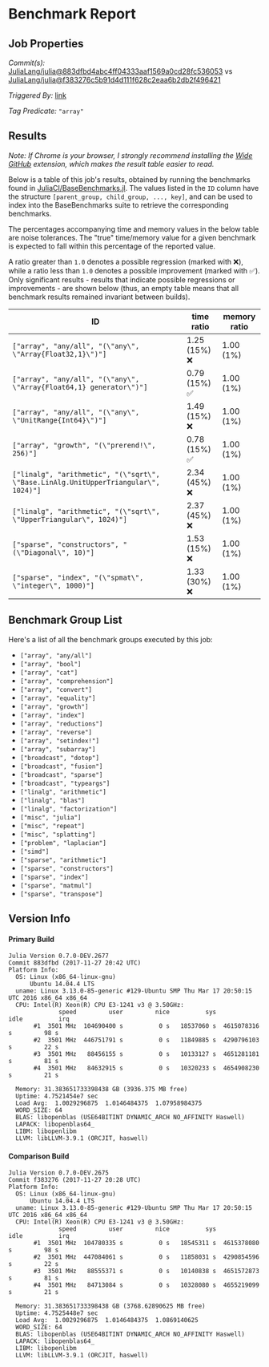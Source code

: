 # Benchmark Report

## Job Properties

*Commit(s):* [JuliaLang/julia@883dfbd4abc4ff04333aaf1569a0cd28fc536053](https://github.com/JuliaLang/julia/commit/883dfbd4abc4ff04333aaf1569a0cd28fc536053) vs [JuliaLang/julia@f383276c5b91d4d111f628c2eaa6b2db2f496421](https://github.com/JuliaLang/julia/commit/f383276c5b91d4d111f628c2eaa6b2db2f496421)

*Triggered By:* [link](https://github.com/JuliaLang/julia/pull/24653#issuecomment-347504628)

*Tag Predicate:* `"array"`

## Results

*Note: If Chrome is your browser, I strongly recommend installing the [Wide GitHub](https://chrome.google.com/webstore/detail/wide-github/kaalofacklcidaampbokdplbklpeldpj?hl=en)
extension, which makes the result table easier to read.*

Below is a table of this job's results, obtained by running the benchmarks found in
[JuliaCI/BaseBenchmarks.jl](https://github.com/JuliaCI/BaseBenchmarks.jl). The values
listed in the `ID` column have the structure `[parent_group, child_group, ..., key]`,
and can be used to index into the BaseBenchmarks suite to retrieve the corresponding
benchmarks.

The percentages accompanying time and memory values in the below table are noise tolerances. The "true"
time/memory value for a given benchmark is expected to fall within this percentage of the reported value.

A ratio greater than `1.0` denotes a possible regression (marked with :x:), while a ratio less
than `1.0` denotes a possible improvement (marked with :white_check_mark:). Only significant results - results
that indicate possible regressions or improvements - are shown below (thus, an empty table means that all
benchmark results remained invariant between builds).

| ID | time ratio | memory ratio |
|----|------------|--------------|
| `["array", "any/all", "(\"any\", \"Array{Float32,1}\")"]` | 1.25 (15%) :x: | 1.00 (1%)  |
| `["array", "any/all", "(\"any\", \"Array{Float64,1} generator\")"]` | 0.79 (15%) :white_check_mark: | 1.00 (1%)  |
| `["array", "any/all", "(\"any\", \"UnitRange{Int64}\")"]` | 1.49 (15%) :x: | 1.00 (1%)  |
| `["array", "growth", "(\"prerend!\", 256)"]` | 0.78 (15%) :white_check_mark: | 1.00 (1%)  |
| `["linalg", "arithmetic", "(\"sqrt\", \"Base.LinAlg.UnitUpperTriangular\", 1024)"]` | 2.34 (45%) :x: | 1.00 (1%)  |
| `["linalg", "arithmetic", "(\"sqrt\", \"UpperTriangular\", 1024)"]` | 2.37 (45%) :x: | 1.00 (1%)  |
| `["sparse", "constructors", "(\"Diagonal\", 10)"]` | 1.53 (15%) :x: | 1.00 (1%)  |
| `["sparse", "index", "(\"spmat\", \"integer\", 1000)"]` | 1.33 (30%) :x: | 1.00 (1%)  |

## Benchmark Group List

Here's a list of all the benchmark groups executed by this job:

- `["array", "any/all"]`
- `["array", "bool"]`
- `["array", "cat"]`
- `["array", "comprehension"]`
- `["array", "convert"]`
- `["array", "equality"]`
- `["array", "growth"]`
- `["array", "index"]`
- `["array", "reductions"]`
- `["array", "reverse"]`
- `["array", "setindex!"]`
- `["array", "subarray"]`
- `["broadcast", "dotop"]`
- `["broadcast", "fusion"]`
- `["broadcast", "sparse"]`
- `["broadcast", "typeargs"]`
- `["linalg", "arithmetic"]`
- `["linalg", "blas"]`
- `["linalg", "factorization"]`
- `["misc", "julia"]`
- `["misc", "repeat"]`
- `["misc", "splatting"]`
- `["problem", "laplacian"]`
- `["simd"]`
- `["sparse", "arithmetic"]`
- `["sparse", "constructors"]`
- `["sparse", "index"]`
- `["sparse", "matmul"]`
- `["sparse", "transpose"]`

## Version Info

#### Primary Build

```
Julia Version 0.7.0-DEV.2677
Commit 883dfbd (2017-11-27 20:42 UTC)
Platform Info:
  OS: Linux (x86_64-linux-gnu)
      Ubuntu 14.04.4 LTS
  uname: Linux 3.13.0-85-generic #129-Ubuntu SMP Thu Mar 17 20:50:15 UTC 2016 x86_64 x86_64
  CPU: Intel(R) Xeon(R) CPU E3-1241 v3 @ 3.50GHz: 
              speed         user         nice          sys         idle          irq
       #1  3501 MHz  104690400 s          0 s   18537060 s  4615078316 s         98 s
       #2  3501 MHz  446751791 s          0 s   11849885 s  4290796103 s         22 s
       #3  3501 MHz   88456155 s          0 s   10133127 s  4651281181 s         81 s
       #4  3501 MHz   84632915 s          0 s   10320233 s  4654908230 s         21 s
       
  Memory: 31.383651733398438 GB (3936.375 MB free)
  Uptime: 4.7521454e7 sec
  Load Avg:  1.0029296875  1.0146484375  1.07958984375
  WORD_SIZE: 64
  BLAS: libopenblas (USE64BITINT DYNAMIC_ARCH NO_AFFINITY Haswell)
  LAPACK: libopenblas64_
  LIBM: libopenlibm
  LLVM: libLLVM-3.9.1 (ORCJIT, haswell)

```

#### Comparison Build

```
Julia Version 0.7.0-DEV.2675
Commit f383276 (2017-11-27 20:28 UTC)
Platform Info:
  OS: Linux (x86_64-linux-gnu)
      Ubuntu 14.04.4 LTS
  uname: Linux 3.13.0-85-generic #129-Ubuntu SMP Thu Mar 17 20:50:15 UTC 2016 x86_64 x86_64
  CPU: Intel(R) Xeon(R) CPU E3-1241 v3 @ 3.50GHz: 
              speed         user         nice          sys         idle          irq
       #1  3501 MHz  104780335 s          0 s   18545311 s  4615378080 s         98 s
       #2  3501 MHz  447084061 s          0 s   11858031 s  4290854596 s         22 s
       #3  3501 MHz   88555371 s          0 s   10140838 s  4651572873 s         81 s
       #4  3501 MHz   84713084 s          0 s   10328080 s  4655219099 s         21 s
       
  Memory: 31.383651733398438 GB (3768.62890625 MB free)
  Uptime: 4.7525448e7 sec
  Load Avg:  1.0029296875  1.0146484375  1.0869140625
  WORD_SIZE: 64
  BLAS: libopenblas (USE64BITINT DYNAMIC_ARCH NO_AFFINITY Haswell)
  LAPACK: libopenblas64_
  LIBM: libopenlibm
  LLVM: libLLVM-3.9.1 (ORCJIT, haswell)

```
